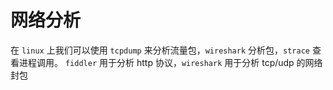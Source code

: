 # 网络分析

在 `linux` 上我们可以使用 `tcpdump` 来分析流量包，`wireshark` 分析包，`strace` 查看进程调用。
`fiddler` 用于分析 http 协议，`wireshark` 用于分析 tcp/udp 的网络封包

